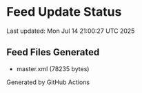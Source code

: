 # Feed Update Status
Last updated: Mon Jul 14 21:00:27 UTC 2025

## Feed Files Generated
- master.xml (78235 bytes)

Generated by GitHub Actions
